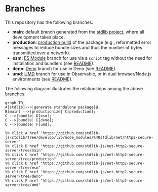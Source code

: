 <!--

@license Apache-2.0

Copyright (c) 2022 The Stdlib Authors.

Licensed under the Apache License, Version 2.0 (the "License");
you may not use this file except in compliance with the License.
You may obtain a copy of the License at

    http://www.apache.org/licenses/LICENSE-2.0

Unless required by applicable law or agreed to in writing, software
distributed under the License is distributed on an "AS IS" BASIS,
WITHOUT WARRANTIES OR CONDITIONS OF ANY KIND, either express or implied.
See the License for the specific language governing permissions and
limitations under the License.

-->

# Branches

This repository has the following branches:

-   **main**: default branch generated from the [stdlib project][stdlib-url], where all development takes place.
-   **production**: [production build][production-url] of the package (e.g., reformatted error messages to reduce bundle sizes and thus the number of bytes transmitted over a network).
-   **esm**: [ES Module][esm-url] branch for use via a `script` tag without the need for installation and bundlers (see [README][esm-readme]).
-   **deno**: [Deno][deno-url] branch for use in Deno (see [README][deno-readme]).
-   **umd**: [UMD][umd-url] branch for use in Observable, or in dual browser/Node.js environments (see [README][umd-readme]).

The following diagram illustrates the relationships among the above branches:

```mermaid
graph TD;
A[stdlib]-->|generate standalone package|B;
B[main] -->|productionize| C[production];
C -->|bundle| D[esm];
C -->|bundle| E[deno];
C -->|bundle| F[umd];

%% click A href "https://github.com/stdlib-js/stdlib/tree/develop/lib/node_modules/%40stdlib/net/http2-secure-server"
%% click B href "https://github.com/stdlib-js/net-http2-secure-server/tree/main"
%% click C href "https://github.com/stdlib-js/net-http2-secure-server/tree/production"
%% click D href "https://github.com/stdlib-js/net-http2-secure-server/tree/esm"
%% click E href "https://github.com/stdlib-js/net-http2-secure-server/tree/deno"
%% click F href "https://github.com/stdlib-js/net-http2-secure-server/tree/umd"
```

[stdlib-url]: https://github.com/stdlib-js/stdlib/tree/develop/lib/node_modules/%40stdlib/net/http2-secure-server
[production-url]: https://github.com/stdlib-js/net-http2-secure-server/tree/production
[deno-url]: https://github.com/stdlib-js/net-http2-secure-server/tree/deno
[deno-readme]: https://github.com/stdlib-js/net-http2-secure-server/blob/deno/README.md
[umd-url]: https://github.com/stdlib-js/net-http2-secure-server/tree/umd
[umd-readme]: https://github.com/stdlib-js/net-http2-secure-server/blob/umd/README.md
[esm-url]: https://github.com/stdlib-js/net-http2-secure-server/tree/esm
[esm-readme]: https://github.com/stdlib-js/net-http2-secure-server/blob/esm/README.md